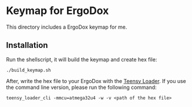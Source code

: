 # Keymap for ErgoDox
This directory includes a ErgoDox keymap for me.

## Installation
Run the shellscript, it will build the keymap and create hex file:
```
./build_keymap.sh
```

After, write the hex file to your ErgoDox with the [Teensy Loader](https://www.pjrc.com/teensy/loader.html).
If you use the command line version, please run the following command:
```
teensy_loader_cli -mmcu=atmega32u4 -w -v <path of the hex file>
```
